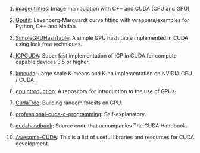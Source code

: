 1. [imageutilities](https://github.com/VLOGroup/imageutilities): Image manipulation with C++ and CUDA (CPU and GPU).

2. [Gpufit](https://github.com/gpufit/Gpufit): Levenberg-Marquardt curve fitting with wrappers/examples for Python, C++ and Matlab.

3. [SimpleGPUHashTable](https://github.com/nosferalatu/SimpleGPUHashTable): A simple GPU hash table implemented in CUDA using lock free techniques.

4. [ICPCUDA](https://github.com/mp3guy/ICPCUDA): Super fast implementation of ICP in CUDA for compute capable devices 3.5 or higher.

5. [kmcuda](https://github.com/src-d/kmcuda): Large scale K-means and K-nn implementation on NVIDIA GPU / CUDA.

6. [gpuIntroduction](https://github.com/jarad/gpuIntroduction): A repository for introduction to the use of GPUs.

7. [CudaTree](https://github.com/EasonLiao/CudaTree): Building random forests on GPU.

8. [professional-cuda-c-programming](https://github.com/deeperlearning/professional-cuda-c-programming): Self-explanatory.

9. [cudahandbook](https://github.com/ArchaeaSoftware/cudahandbook): Source code that accompanies The CUDA Handbook.

10. [Awesome-CUDA](https://github.com/Erkaman/Awesome-CUDA): This is a list of useful libraries and resources for CUDA development.
